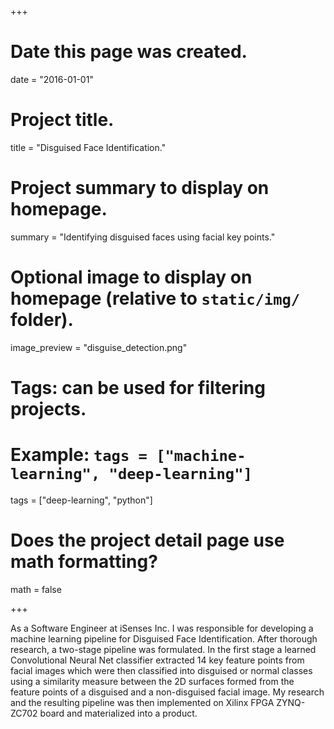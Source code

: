 +++
# Date this page was created.
date = "2016-01-01"

# Project title.
title = "Disguised Face Identification."

# Project summary to display on homepage.
summary = "Identifying disguised faces using facial key points."

# Optional image to display on homepage (relative to `static/img/` folder).
image_preview = "disguise_detection.png"

# Tags: can be used for filtering projects.
# Example: `tags = ["machine-learning", "deep-learning"]`
tags = ["deep-learning", "python"]

# Does the project detail page use math formatting?
math = false

+++

As a Software Engineer at iSenses Inc. I was responsible for developing a machine learning pipeline for Disguised Face Identification.
After thorough research, a two-stage pipeline was formulated. In the first stage a learned Convolutional Neural Net classifier extracted 14 key feature points from facial images which were then classified into disguised or normal classes using a similarity measure between the 2D surfaces formed from the feature points of a disguised and a non-disguised facial image.
My research and the resulting pipeline was then implemented on Xilinx FPGA ZYNQ-ZC702 board and materialized into a product.
